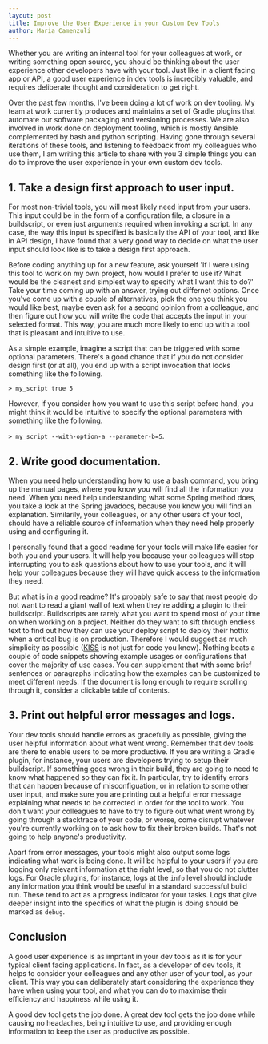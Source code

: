 ```yaml
---
layout: post
title: Improve the User Experience in your Custom Dev Tools
author: Maria Camenzuli
---
```


Whether you are writing an internal tool for your colleagues at work, or writing something open source, you should be thinking about the user experience other developers have with your tool. Just like in a client facing app or API, a good user experience in dev tools is incredibly valuable, and requires deliberate thought and consideration to get right.

Over the past few months, I've been doing a lot of work on dev tooling. My team at work currently produces and maintains a set of Gradle plugins that automate our software packaging and versioning processes. We are also involved in work done on deployment tooling, which is mostly Ansible complemented by bash and python scripting. Having gone through several iterations of these tools, and listening to feedback from my colleagues who use them, I am writing this article to share with you 3 simple things you can do to improve the user experience in your own custom dev tools.

## 1. Take a design first approach to user input.
For most non-trivial tools, you will most likely need input from your users. This input could be in the form of a configuration file, a closure in a buildscript, or even just arguments required when invoking a script. In any case, the way this input is specified is basically the API of your tool, and like in API design, I have found that a very good way to decide on what the user input should look like is to take a design first approach.

Before coding anything up for a new feature, ask yourself 'If I were using this tool to work on my own project, how would I prefer to use it? What would be the cleanest and simplest way to specify what I want this to do?' Take your time coming up with an answer, trying out differnet options. Once you've come up with a couple of alternatives, pick the one you think you would like best, maybe even ask for a second opinion from a colleague, and then figure out how you will write the code that accepts the input in your selected format. This way, you are much more likely to end up with a tool that is pleasant and intuitive to use.

As a simple example, imagine a script that can be triggered with some optional parameters. There's a good chance that if you do not consider design first (or at all), you end up with a script invocation that looks something like the following.

`> my_script true 5`

However, if you consider how you want to use this script before hand, you might think it would be intuitive to specify the optional parameters with something like the following.

`> my_script --with-option-a --parameter-b=5`.

## 2. Write good documentation.
When you need help understanding how to use a bash command, you bring up the manual pages, where you know you will find all the information you need. When you need help understanding what some Spring method does, you take a look at the Spring javadocs, because you know you will find an explanation. Similarily, your colleagues, or any other users of your tool, should have a reliable source of information when they need help properly using and configuring it.

I personally found that a good readme for your tools will make life easier for both you and your users. It will help you because your colleagues will stop interrupting you to ask questions about how to use your tools, and it will help your colleagues because they will have quick access to the information they need.

But what is in a good readme? It's probably safe to say that most people do not want to read a giant wall of text when they're adding a plugin to their buildscript. Buildscripts are rarely what you want to spend most of your time on when working on a project. Neither do they want to sift through endless text to find out how they can use your deploy script to deploy their hotfix when a critical bug is on production. Therefore I would suggest as much simplicity as possible ([KISS](https://www.wikiwand.com/en/KISS_principle) is not just for code you know). Nothing beats a couple of code snippets showing example usages or configurations that cover the majority of use cases. You can supplement that with some brief sentences or paragraphs indicating how the examples can be customized to meet different needs. If the document is long enough to require scrolling through it, consider a clickable table of contents.

## 3. Print out helpful error messages and logs.
Your dev tools should handle errors as gracefully as possible, giving the user helpful information about what went wrong. Remember that dev tools are there to enable users to be more productive. If you are writing a Gradle plugin, for instance, your users are developers trying to setup their buildscript. If something goes wrong in their build, they are going to need to know what happened so they can fix it. In particular, try to identify errors that can happen because of misconfiguation, or in relation to some other user input, and make sure you are printing out a helpful error message explaining what needs to be corrected in order for the tool to work. You don't want your colleagues to have to try to figure out what went wrong by going through a stacktrace of your code, or worse, come disrupt whatever you're currently working on to ask how to fix their broken builds. That's not going to help anyone's productivity.

Apart from error messages, your tools might also output some logs indicating what work is being done. It will be helpful to your users if you are logging only relevant information at the right level, so that you do not clutter logs. For Gradle plugins, for instance, logs at the `info` level should include any information you think would be useful in a standard successful build run. These tend to act as a progress indicator for your tasks. Logs that give deeper insight into the specifics of what the plugin is doing should be marked as `debug`.

## Conclusion
A good user experience is as imprtant in your dev tools as it is for your typical client facing applications. In fact, as a developer of dev tools, it helps to consider your colleagues and any other user of your tool, as your client. This way you can deliberately start considering the experience they have when using your tool, and what you can do to maximise their efficiency and happiness while using it.

A good dev tool gets the job done. A great dev tool gets the job done while causing no headaches, being intuitive to use, and providing enough information to keep the user as productive as possible.
